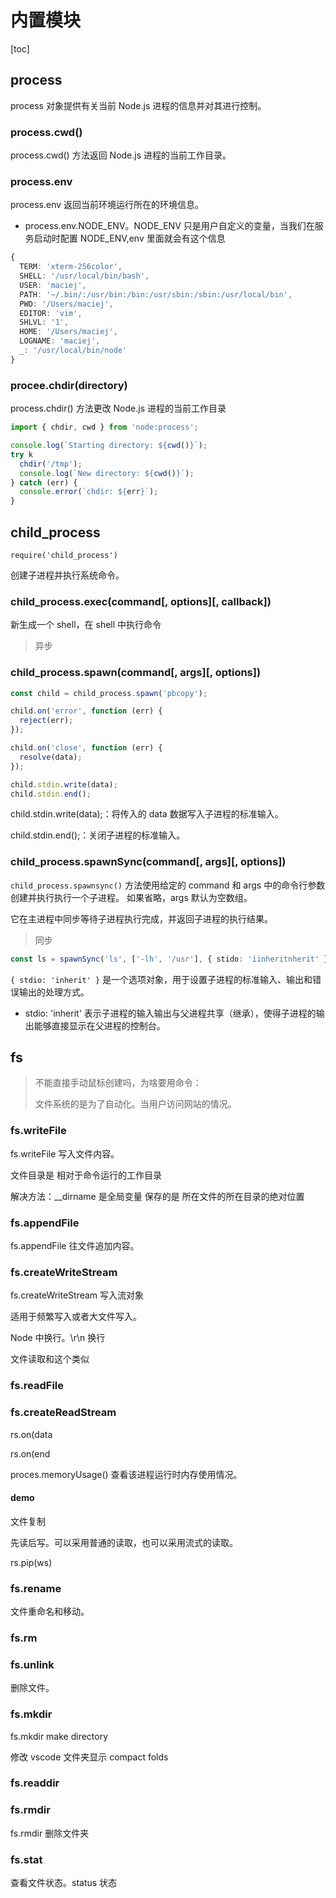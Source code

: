 # 内置模块

[toc]

## process

process 对象提供有关当前 Node.js 进程的信息并对其进行控制。

### process.cwd()

process.cwd() 方法返回 Node.js 进程的当前工作目录。

### process.env

process.env 返回当前环境运行所在的环境信息。

- process.env.NODE_ENV。NODE_ENV 只是用户自定义的变量，当我们在服务启动时配置 NODE_ENV,env 里面就会有这个信息

```typescript
{
  TERM: 'xterm-256color',
  SHELL: '/usr/local/bin/bash',
  USER: 'maciej',
  PATH: '~/.bin/:/usr/bin:/bin:/usr/sbin:/sbin:/usr/local/bin',
  PWD: '/Users/maciej',
  EDITOR: 'vim',
  SHLVL: '1',
  HOME: '/Users/maciej',
  LOGNAME: 'maciej',
  _: '/usr/local/bin/node'
}
```

### procee.chdir(directory)

process.chdir() 方法更改 Node.js 进程的当前工作目录

```typescript
import { chdir, cwd } from 'node:process';

console.log(`Starting directory: ${cwd()}`);
try k
  chdir('/tmp');
  console.log(`New directory: ${cwd()}`);
} catch (err) {
  console.error(`chdir: ${err}`);
}
```

## child_process

`require('child_process')`

创建子进程并执行系统命令。

### child_process.exec(command[, options][, callback])

新生成一个 shell，在 shell 中执行命令

> 异步

### child_process.spawn(command[, args][, options])

```typescript
const child = child_process.spawn('pbcopy');

child.on('error', function (err) {
  reject(err);
});

child.on('close', function (err) {
  resolve(data);
});

child.stdin.write(data);
child.stdin.end();
```

child.stdin.write(data);：将传入的 data 数据写入子进程的标准输入。

child.stdin.end();：关闭子进程的标准输入。

### child_process.spawnSync(command[, args][, options])

`child_process.spawnsync()` 方法使用给定的 command 和 args 中的命令行参数创建并执行执行一个子进程。 如果省略，args 默认为空数组。

它在主进程中同步等待子进程执行完成，并返回子进程的执行结果。

> 同步

```typescript
const ls = spawnSync('ls', ['-lh', '/usr'], { stido: 'iinheritnherit' });
```

`{ stdio: 'inherit' }` 是一个选项对象，用于设置子进程的标准输入、输出和错误输出的处理方式。

- stdio: 'inherit' 表示子进程的输入输出与父进程共享（继承），使得子进程的输出能够直接显示在父进程的控制台。

## fs

> 不能直接手动鼠标创建吗，为啥要用命令：
>
> 文件系统的是为了自动化。当用户访问网站的情况。

### fs.writeFile

fs.writeFile 写入文件内容。

文件目录是 相对于命令运行的工作目录

解决方法：\_\_dirname 是全局变量 保存的是 所在文件的所在目录的绝对位置

### fs.appendFile

fs.appendFile 往文件追加内容。

### fs.createWriteStream

fs.createWriteStream 写入流对象

适用于频繁写入或者大文件写入。

Node 中换行。\r\n 换行

文件读取和这个类似

### fs.readFile

### fs.createReadStream

rs.on(data

rs.on(end

proces.memoryUsage() 查看该进程运行时内存使用情况。

#### demo

文件复制

先读后写。可以采用普通的读取，也可以采用流式的读取。

rs.pip(ws)

### fs.rename

文件重命名和移动。

### fs.rm

### fs.unlink

删除文件。

### fs.mkdir

fs.mkdir make directory

修改 vscode 文件夹显示 compact folds

### fs.readdir

### fs.rmdir

fs.rmdir 删除文件夹

### fs.stat

查看文件状态。status 状态
